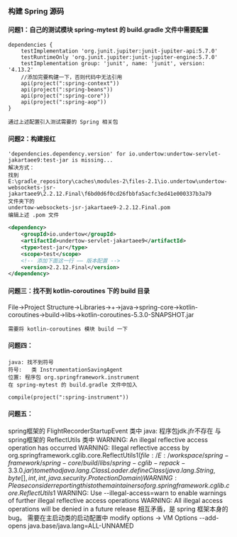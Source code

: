 ### 构建 Spring 源码
#### 问题1：自己的测试模块 spring-mytest 的 build.gradle 文件中需要配置
```text
dependencies {
    testImplementation 'org.junit.jupiter:junit-jupiter-api:5.7.0'
    testRuntimeOnly 'org.junit.jupiter:junit-jupiter-engine:5.7.0'
    testImplementation group: 'junit', name: 'junit', version: '4.13.2'
    //添加完要构建一下，否则代码中无法引用
    api(project(":spring-context"))
    api(project(":spring-beans"))
    api(project(":spring-core"))
    api(project(":spring-aop"))
}
```
```text
通过上述配置引入测试需要的 Spring 相关包
```

#### 问题2：构建报红
```text
'dependencies.dependency.version' for io.undertow:undertow-servlet-jakartaee9:test-jar is missing...
解决方式：
找到
E:\gradle_repository\caches\modules-2\files-2.1\io.undertow\undertow-websockets-jsr-jakartaee9\2.2.12.Final\f6bd0d6f0cd26fbbfa5acfc3ed41e000337b3a79
文件夹下的
undertow-websockets-jsr-jakartaee9-2.2.12.Final.pom
编辑上述 .pom 文件
```
```xml
<dependency>
    <groupId>io.undertow</groupId>
    <artifactId>undertow-servlet-jakartaee9</artifactId>
    <type>test-jar</type>
    <scope>test</scope>
    <!-- 添加下面这一行 —— 版本配置 -->
    <version>2.2.12.Final</version>
</dependency>
```

#### 问题三：找不到 kotlin-coroutines 下的 build 目录
File->Project Structure->Libraries->+->java->spring-core->kotlin-coroutines->build->libs->kotlin-coroutines-5.3.0-SNAPSHOT.jar
```text
需要将 kotlin-coroutines 模块 build 一下
```

#### 问题四：
```text
java: 找不到符号
符号:   类 InstrumentationSavingAgent
位置: 程序包 org.springframework.instrument
在 spring-mytest 的 build.gradle 文件中加入 
```
```text
compile(project(":spring-instrument"))
```
#### 问题五：
spring框架的 FlightRecorderStartupEvent 类中 java: 程序包jdk.jfr不存在 
与
spring框架的 ReflectUtils 类中
WARNING: An illegal reflective access operation has occurred
WARNING: Illegal reflective access by org.springframework.cglib.core.ReflectUtils$1 (file:/E:/workspace/spring-framework/spring-core/build/libs/spring-cglib-repack-3.3.0.jar) to method java.lang.ClassLoader.defineClass(java.lang.String,byte[],int,int,java.security.ProtectionDomain)
WARNING: Please consider reporting this to the maintainers of org.springframework.cglib.core.ReflectUtils$1
WARNING: Use --illegal-access=warn to enable warnings of further illegal reflective access operations
WARNING: All illegal access operations will be denied in a future release
相互矛盾，是 spring 框架本身的 bug。
需要在主启动类的启动配置中 modify options -> VM Options
--add-opens java.base/java.lang=ALL-UNNAMED